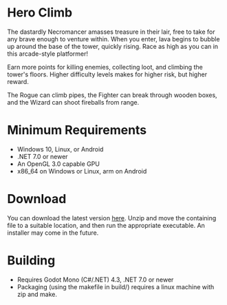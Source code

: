# Hero Climb
The dastardly Necromancer amasses treasure in their lair, free to take for any brave enough to venture within. When you enter, lava begins to bubble up around the base of the tower, quickly rising. Race as high as you can in this arcade-style platformer!

Earn more points for killing enemies, collecting loot, and climbing the tower's floors. Higher difficulty levels makes for higher risk, but higher reward.

The Rogue can climb pipes, the Fighter can break through wooden boxes, and the Wizard can shoot fireballs from range.

# Minimum Requirements
- Windows 10, Linux, or Android
- .NET 7.0 or newer
- An OpenGL 3.0 capable GPU 
- x86_64 on Windows or Linux, arm on Android

# Download
You can download the latest version [here](https://github.com/theIntethesis/Hero-Climb/releases). Unzip and move the containing file to a suitable location, and then run the appropriate executable. An installer may come in the future.

# Building
- Requires Godot Mono (C#/.NET) 4.3, .NET 7.0 or newer
- Packaging (using the makefile in build/) requires a linux machine with zip and make.
